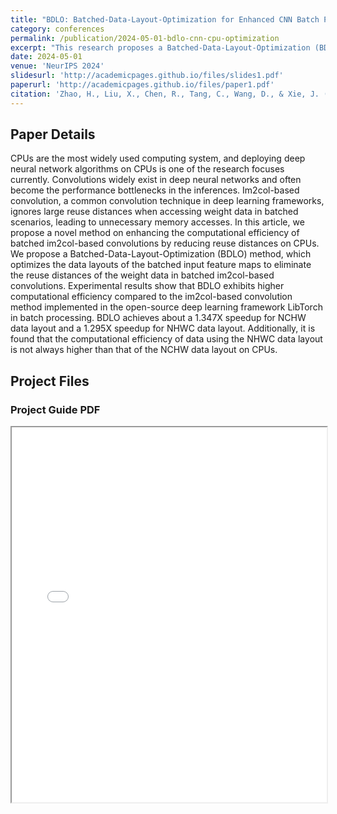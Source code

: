 ```yaml
---
title: "BDLO: Batched-Data-Layout-Optimization for Enhanced CNN Batch Processing on CPUs" collection: publications
category: conferences
permalink: /publication/2024-05-01-bdlo-cnn-cpu-optimization
excerpt: "This research proposes a Batched-Data-Layout-Optimization (BDLO) method to enhance computational efficiency for batched convolutions in CNNs on CPU platforms, focusing on reducing reuse distances and minimizing memory accesses."
date: 2024-05-01
venue: 'NeurIPS 2024'
slidesurl: 'http://academicpages.github.io/files/slides1.pdf'
paperurl: 'http://academicpages.github.io/files/paper1.pdf'
citation: 'Zhao, H., Liu, X., Chen, R., Tang, C., Wang, D., & Xie, J. (2024). "BDLO: Batched-Data-Layout-Optimization for Enhanced CNN Batch Processing on CPUs." <i>NeurIPS 2024</i>.'
---
```



## Paper Details

CPUs are the most widely used computing system, and deploying deep neural network algorithms on CPUs is one of the research focuses currently. Convolutions widely exist in deep neural networks and often become the performance bottlenecks in the inferences. Im2col-based convolution, a common convolution technique in deep learning frameworks, ignores large reuse distances when accessing weight data in batched scenarios, leading to unnecessary memory accesses. In this article, we propose a novel method on enhancing the computational efficiency of batched im2col-based convolutions by reducing reuse distances on CPUs. We propose a Batched-Data-Layout-Optimization (BDLO) method, which optimizes the data layouts of the batched input feature maps to eliminate the reuse distances of the weight data in batched im2col-based convolutions. Experimental results show that BDLO exhibits higher computational efficiency compared to the im2col-based convolution method implemented in the open-source deep learning framework LibTorch in batch processing. BDLO achieves about a 1.347X speedup for NCHW data layout and a 1.295X speedup for NHWC data layout. Additionally, it is found that the computational efficiency of data using the NHWC data layout is not always higher than that of the NCHW data layout on CPUs.

## Project Files

<!-- ### Project Screenshot
![Project Screenshot](assets/images/project-screenshot.png) -->

### Project Guide PDF
<iframe src="../files/Research on Batch Inference Acceleration Method for CNN on CPU Platform/IEEE_Journals_and_Transactions.pdf" width="100%" height="600px">
</iframe>

<!-- ### Project Report DOCX
[Download Project Report (DOCX)](assets/files/project-report.docx)

### Project Video
<video width="100%" controls>
  <source src="{{ site.baseurl }}/assets/videos/project-video.mp4" type="video/mp4">
  Your browser does not support the video tag. Please download the video file <a href="{{ site.baseurl }}/assets/videos/project-video.mp4">Click here to download the video</a>.
</video>

### Source Code
[Download Source Code (ZIP)](assets/files/project-source-code.zip) -->

